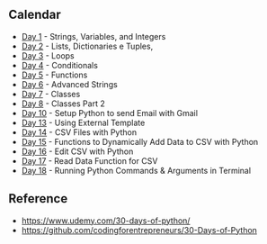 Calendar
---
- [Day 1](day1) - Strings, Variables, and Integers
- [Day 2](day2) - Lists, Dictionaries e Tuples,
- [Day 3](day3) - Loops
- [Day 4](day4) - Conditionals
- [Day 5](day5) - Functions
- [Day 6](day6) - Advanced Strings
- [Day 7](day7) - Classes
- [Day 8](day8) - Classes Part 2
- [Day 10](day10) - Setup Python to send Email with Gmail
- [Day 13](day13) - Using External Template 
- [Day 14](day14) - CSV Files with Python
- [Day 15](day15) - Functions to Dynamically Add Data to CSV with Python
- [Day 16](day16) - Edit CSV with Python
- [Day 17](day17) - Read Data Function for CSV 
- [Day 18](day18) - Running Python Commands & Arguments in Terminal

Reference
---
- https://www.udemy.com/30-days-of-python/
- https://github.com/codingforentrepreneurs/30-Days-of-Python
